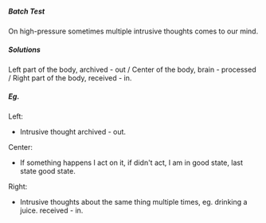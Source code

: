 ##### Batch Test
On high-pressure sometimes multiple intrusive thoughts comes to our mind.

##### Solutions
Left part of the body, archived - out / Center of the body, brain - processed / Right part of the body, received - in.

##### Eg.
Left:
- Intrusive thought archived - out.

Center:
- If something happens I act on it, if didn't act, I am in good state, last state good state.

Right:
- Intrusive thoughts about the same thing multiple times, eg. drinking a juice. received - in.
